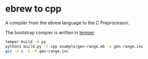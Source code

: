 
# ebrew to cpp

A compiler from the ebrew language to the C Preprocessor.

The bootstrap compier is written in [temper](https://temperlang.github.io/tld/)


```sh
temper build -b py
python3 build.py -t cpp example/gen-range.eb -o gen-range.inc
gcc -x c -E -P gen-range.inc
```
